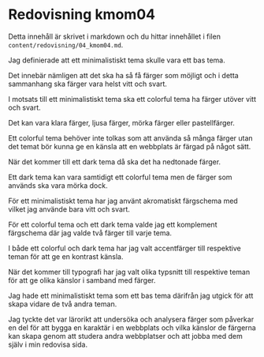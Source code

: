 ---
---
Redovisning kmom04
=========================

Detta innehåll är skrivet i markdown och du hittar innehållet i filen `content/redovisning/04_kmom04.md`.

Jag definierade att ett minimalistiskt tema skulle vara ett bas tema.

Det innebär nämligen att det ska ha så få färger som möjligt och i detta sammanhang ska färger vara helst vitt och svart.

I motsats till ett minimalistiskt tema ska ett colorful tema ha färger utöver vitt och svart.

Det kan vara klara färger, ljusa färger, mörka färger eller pastellfärger.

Ett colorful tema behöver inte tolkas som att använda så många färger utan det temat bör kunna ge en känsla att en webbplats är färgad på något sätt.

När det kommer till ett dark tema då ska det ha nedtonade färger.

Ett dark tema kan vara samtidigt ett colorful tema men de färger som används ska vara mörka dock.

För ett minimalistiskt tema har jag använt akromatiskt färgschema med vilket jag använde bara vitt och svart.

För ett colorful tema och ett dark tema valde jag ett komplement färgschema där jag valde två färger till varje tema.

I både ett colorful och dark tema har jag valt accentfärger till respektive teman för att ge en kontrast känsla.

När det kommer till typografi har jag valt olika typsnitt till respektive teman för att ge olika känslor i samband med färger.

Jag hade ett minimalistiskt tema som ett bas tema därifrån jag utgick för att skapa vidare de två andra teman.

Jag tyckte det var lärorikt att undersöka och analysera färger som påverkar en del för att bygga en karaktär i en webbplats och vilka känslor de färgerna kan skapa genom att studera andra webbplatser och att jobba med dem själv i min redovisa sida.

